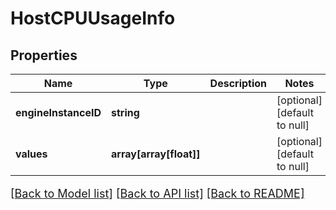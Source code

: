 # HostCPUUsageInfo

## Properties
Name | Type | Description | Notes
------------ | ------------- | ------------- | -------------
**engineInstanceID** | **string** |  | [optional] [default to null]
**values** | **array[array[float]]** |  | [optional] [default to null]

[[Back to Model list]](../README.md#documentation-for-models) [[Back to API list]](../README.md#documentation-for-api-endpoints) [[Back to README]](../README.md)

<style>
     p, ul, ol, li { font-size: 18px !important;}
</style>


